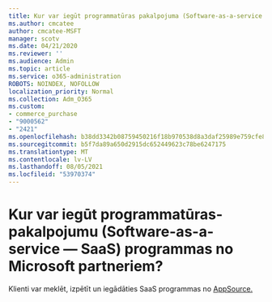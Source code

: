```yaml
---
title: Kur var iegūt programmatūras pakalpojuma (Software-as-a-service — SaaS) programmas?
ms.author: cmcatee
author: cmcatee-MSFT
manager: scotv
ms.date: 04/21/2020
ms.reviewer: ''
ms.audience: Admin
ms.topic: article
ms.service: o365-administration
ROBOTS: NOINDEX, NOFOLLOW
localization_priority: Normal
ms.collection: Adm_O365
ms.custom:
- commerce_purchase
- "9000562"
- "2421"
ms.openlocfilehash: b38dd3342b08759450216f18b970538d8a3daf25989e759cfe8ac91b4b8154af
ms.sourcegitcommit: b5f7da89a650d2915dc652449623c78be6247175
ms.translationtype: MT
ms.contentlocale: lv-LV
ms.lasthandoff: 08/05/2021
ms.locfileid: "53970374"
---
```

# <a name="where-do-i-get-software-as-a-service-saas-apps-from-microsoft-partners"></a>Kur var iegūt programmatūras-pakalpojumu (Software-as-a-service — SaaS) programmas no Microsoft partneriem?

Klienti var meklēt, izpētīt un iegādāties SaaS programmas no [AppSource.](https://appsource.microsoft.com)